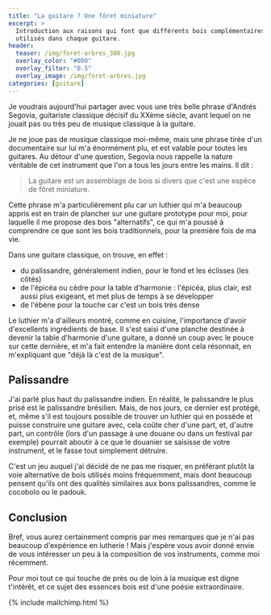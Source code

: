 ```yaml
---
title: "La guitare ? Une fôret miniature"
excerpt: >
  Introduction aux raisons qui font que différents bois complémentaires sont 
  utilisés dans chaque guitare.
header:
  teaser: /img/foret-arbres_300.jpg
  overlay_color: "#000"
  overlay_filter: "0.5"
  overlay_image: /img/foret-arbres.jpg
categories: [guitare]
---
```


Je voudrais aujourd'hui partager avec vous une très belle phrase d'Andrés 
Segovia, guitariste classique décisif du XXème siècle, avant lequel on ne 
jouait pas ou très peu de musique classique à la guitare.

Je ne joue pas de musique classique moi-même, mais une phrase tirée d'un 
documentaire sur lui m'a énormément plu, et est valable pour toutes les 
guitares. Au détour d'une question, Segovia nous rappelle la nature véritable 
de cet instrument que l'on a tous les jours entre les mains. Il dit :

> La guitare est un assemblage de bois si divers que c'est une espèce de fôret 
miniature.

Cette phrase m'a particulièrement plu car un luthier qui m'a beaucoup appris 
est en train de plancher sur une guitare prototype pour moi, pour laquelle il 
me propose des bois "alternatifs", ce qui m'a poussé à comprendre ce que sont 
les bois traditionnels, pour la première fois de ma vie.

Dans une guitare classique, on trouve, en effet :

- du palissandre, généralement indien, pour le fond et les éclisses (les côtés)
- de l'épicéa ou cèdre pour la table d'harmonie : l'épicéa, plus clair, est 
aussi plus exigeant, et met plus de temps à se développer
- de l'ébène pour la touche car c'est un bois très dense

Le luthier m'a d'ailleurs montré, comme en cuisine, l'importance d'avoir 
d'excellents ingrédients de base. Il s'est saisi d'une planche destinée à 
devenir la table d'harmonie d'une guitare, a donné un coup avec le pouce sur 
cette dernière, et m'a fait entendre la manière dont cela résonnait, en 
m'expliquant que "déjà là c'est de la musique".

## Palissandre

J'ai parlé plus haut du palissandre indien. En réalité, le palissandre le plus 
prisé est le palissandre brésilien. Mais, de nos jours, ce dernier est protégé, 
et, même s'il est toujours possible de trouver un luthier qui en possède et 
puisse construire une guitare avec, cela coûte cher d'une part, et, d'autre 
part, un contrôle (lors d'un passage à une douane ou dans un festival par 
exemple) pourrait aboutir à ce que le douanier se saisisse de votre instrument, 
et le fasse tout simplement détruire.

C'est un jeu auquel j'ai décidé de ne pas me risquer, en préférant plutôt la 
voie alternative de bois utilisés moins fréquemment, mais dont beaucoup pensent 
qu'ils ont des qualités similaires aux bons palissandres, comme le cocobolo ou 
le padouk.

## Conclusion

Bref, vous aurez certainement compris par mes remarques que je n'ai pas 
beaucoup d'expérience en lutherie ! Mais j'espère vous avoir donné envie de 
vous intéresser un peu à la composition de vos instruments, comme moi 
récemment.

Pour moi tout ce qui touche de près ou de loin à la musique est digne 
t'intérêt, et ce sujet des essences bois est d'une poésie extraordinaire.

{% include mailchimp.html %}
